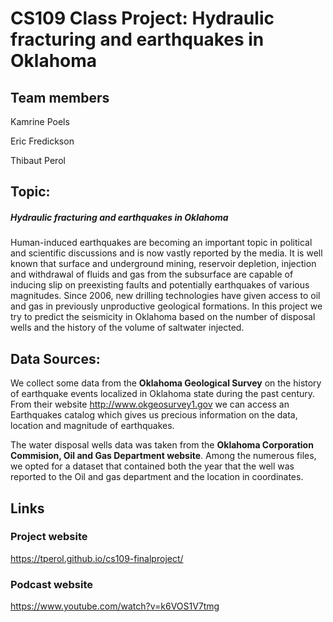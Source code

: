 # CS109 Class Project: Hydraulic fracturing and earthquakes in Oklahoma

## Team members

Kamrine Poels

Eric Fredickson

Thibaut Perol

## Topic:

##### Hydraulic fracturing and earthquakes in Oklahoma

Human-induced earthquakes are becoming an important topic in political and scientific discussions and is now vastly reported by the media. It is well known that surface and underground mining, reservoir depletion, injection and withdrawal of fluids and gas from the subsurface are capable of inducing slip on preexisting faults and potentially earthquakes of various magnitudes. Since 2006, new drilling technologies have given access to oil and gas in previously unproductive geological formations. In this project we try to predict the seismicity in Oklahoma based on the number of disposal wells and the history of the volume of saltwater injected.

## Data Sources:

We collect some data from the **Oklahoma Geological Survey** on the history of earthquake events localized in Oklahoma state during the past century. From their website http://www.okgeosurvey1.gov we can access an Earthquakes catalog which gives us precious information on the data, location and magnitude of earthquakes.



The water disposal wells data was taken from the **Oklahoma Corporation Commision, Oil and Gas Department website**. Among the numerous files, we opted for a dataset that contained both the year that the well was reported to the Oil and gas department and the location in coordinates.

## Links

### Project website

https://tperol.github.io/cs109-finalproject/

### Podcast website

https://www.youtube.com/watch?v=k6VOS1V7tmg